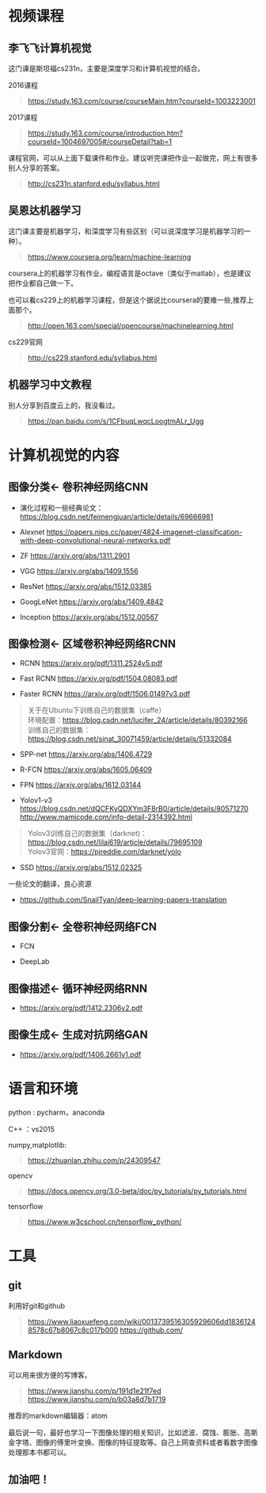 
# 视频课程

## 李飞飞计算机视觉
这门课是斯坦福cs231n，主要是深度学习和计算机视觉的结合。

2016课程
>https://study.163.com/course/courseMain.htm?courseId=1003223001

2017课程
>https://study.163.com/course/introduction.htm?courseId=1004697005#/courseDetail?tab=1

课程官网，可以从上面下载课件和作业。建议听完课把作业一起做完，网上有很多别人分享的答案。
>http://cs231n.stanford.edu/syllabus.html

## 吴恩达机器学习
这门课主要是机器学习，和深度学习有些区别（可以说深度学习是机器学习的一种）。
>https://www.coursera.org/learn/machine-learning

coursera上的机器学习有作业，编程语言是octave（类似于matlab），也是建议把作业都自己做一下。

也可以看cs229上的机器学习课程，但是这个据说比coursera的要难一些,推荐上面那个。

>http://open.163.com/special/opencourse/machinelearning.html

cs229官网
>http://cs229.stanford.edu/syllabus.html

## 机器学习中文教程
别人分享到百度云上的，我没看过。

>https://pan.baidu.com/s/1CFbuqLwqcLoogtmALr_Ugg

# 计算机视觉的内容
## 图像分类<- 卷积神经网络CNN
- 演化过程和一些经典论文：
https://blog.csdn.net/feimengjuan/article/details/69666981

- Alexnet
https://papers.nips.cc/paper/4824-imagenet-classification-with-deep-convolutional-neural-networks.pdf

- ZF
https://arxiv.org/abs/1311.2901

- VGG
https://arxiv.org/abs/1409.1556

- ResNet
https://arxiv.org/abs/1512.03385

- GoogLeNet
https://arxiv.org/abs/1409.4842

- Inception
https://arxiv.org/abs/1512.00567

## 图像检测<- 区域卷积神经网络RCNN
- RCNN
https://arxiv.org/pdf/1311.2524v5.pdf

- Fast RCNN
https://arxiv.org/pdf/1504.08083.pdf

- Faster RCNN
https://arxiv.org/pdf/1506.01497v3.pdf  
>关于在Ubuntu下训练自己的数据集（caffe）  
环境配置：https://blog.csdn.net/lucifer_24/article/details/80392166  
训练自己的数据集：https://blog.csdn.net/sinat_30071459/article/details/51332084

- SPP-net
https://arxiv.org/abs/1406.4729

- R-FCN
https://arxiv.org/abs/1605.06409

- FPN
https://arxiv.org/abs/1612.03144

- Yolov1-v3
https://blog.csdn.net/dQCFKyQDXYm3F8rB0/article/details/80571270  
http://www.mamicode.com/info-detail-2314392.html  
>Yolov3训练自己的数据集（darknet)：
https://blog.csdn.net/lilai619/article/details/79695109  
Yolov3官网：https://pjreddie.com/darknet/yolo  

- SSD
https://arxiv.org/abs/1512.02325

 一些论文的翻译，良心资源

- https://github.com/SnailTyan/deep-learning-papers-translation

## 图像分割<- 全卷积神经网络FCN

- FCN

- DeepLab

## 图像描述<- 循环神经网络RNN
- https://arxiv.org/pdf/1412.2306v2.pdf

## 图像生成<- 生成对抗网络GAN
- https://arxiv.org/pdf/1406.2661v1.pdf

# 语言和环境
python : pycharm，anaconda

C++ ：vs2015

numpy,matplotlib:
>https://zhuanlan.zhihu.com/p/24309547

opencv
>https://docs.opencv.org/3.0-beta/doc/py_tutorials/py_tutorials.html

tensorflow
>https://www.w3cschool.cn/tensorflow_python/

# 工具
## git
利用好git和github
>https://www.liaoxuefeng.com/wiki/0013739516305929606dd18361248578c67b8067c8c017b000
>https://github.com/

## Markdown
可以用来很方便的写博客。

>https://www.jianshu.com/p/191d1e21f7ed
https://www.jianshu.com/p/b03a8d7b1719

推荐的markdown编辑器：atom

最后说一句，最好也学习一下图像处理的相关知识，比如滤波、腐蚀、膨胀、高斯金字塔、图像的傅里叶变换、图像的特征提取等。自己上网查资料或者看数字图像处理那本书都可以。
## 加油吧！
